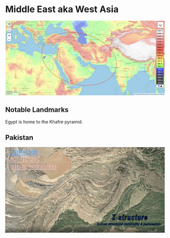 # Middle East aka West Asia

![middle-east](img/me-elevation.png "Middle east elevation")

## Notable Landmarks

Egypt is home to the Khafre pyramid.

## Pakistan

![x](img/pakistan.jpg "pakistan")